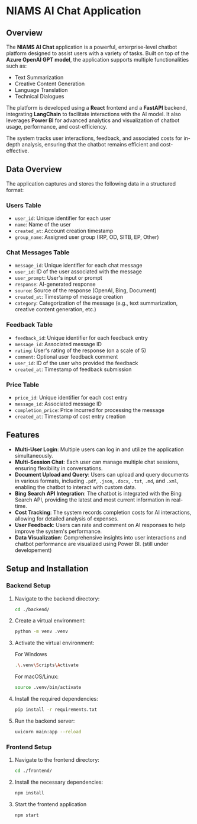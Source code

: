 # NIAMS AI Chat Application

## Overview

The **NIAMS AI Chat** application is a powerful, enterprise-level chatbot platform designed to assist users with a variety of tasks. Built on top of the **Azure OpenAI GPT model**, the application supports multiple functionalities such as:

- Text Summarization
- Creative Content Generation
- Language Translation
- Technical Dialogues

The platform is developed using a **React** frontend and a **FastAPI** backend, integrating **LangChain** to facilitate interactions with the AI model. It also leverages **Power BI** for advanced analytics and visualization of chatbot usage, performance, and cost-efficiency.

The system tracks user interactions, feedback, and associated costs for in-depth analysis, ensuring that the chatbot remains efficient and cost-effective.

## Data Overview

The application captures and stores the following data in a structured format:

### Users Table
- `user_id`: Unique identifier for each user
- `name`: Name of the user
- `created_at`: Account creation timestamp
- `group_name`: Assigned user group (IRP, OD, SITB, EP, Other)

### Chat Messages Table
- `message_id`: Unique identifier for each chat message
- `user_id`: ID of the user associated with the message
- `user_prompt`: User's input or prompt
- `response`: AI-generated response
- `source`: Source of the response (OpenAI, Bing, Document)
- `created_at`: Timestamp of message creation
- `category`: Categorization of the message (e.g., text summarization, creative content generation, etc.)

### Feedback Table
- `feedback_id`: Unique identifier for each feedback entry
- `message_id`: Associated message ID
- `rating`: User's rating of the response (on a scale of 5)
- `comment`: Optional user feedback comment
- `user_id`: ID of the user who provided the feedback
- `created_at`: Timestamp of feedback submission

### Price Table
- `price_id`: Unique identifier for each cost entry
- `message_id`: Associated message ID
- `completion_price`: Price incurred for processing the message
- `created_at`: Timestamp of cost entry creation

## Features

- **Multi-User Login**: Multiple users can log in and utilize the application simultaneously.
- **Multi-Session Chat**: Each user can manage multiple chat sessions, ensuring flexibility in conversations.
- **Document Upload and Query**: Users can upload and query documents in various formats, including `.pdf`, `.json`, `.docx`, `.txt`, `.md`, and `.xml`, enabling the chatbot to interact with custom data.
- **Bing Search API Integration**: The chatbot is integrated with the Bing Search API, providing the latest and most current information in real-time.
- **Cost Tracking**: The system records completion costs for AI interactions, allowing for detailed analysis of expenses.
- **User Feedback**: Users can rate and comment on AI responses to help improve the system's performance.
- **Data Visualization**: Comprehensive insights into user interactions and chatbot performance are visualized using Power BI. (still under developement)


## Setup and Installation

### Backend Setup

1. Navigate to the backend directory:
   ```bash
   cd ./backend/
   
2. Create a virtual environment:
   ```bash
   python -m venv .venv
   
3. Activate the virtual environment:
    
   For Windows 
   ```bash
   .\.venv\Scripts\Activate
   ```
   
   For macOS/Linux: 
   
   ```bash
   source .venv/bin/activate
   
4. Install the required dependencies:
    ```bash
    pip install -r requirements.txt

5. Run the backend server:
    ```bash
    uvicorn main:app --reload

### Frontend Setup

1. Navigate to the frontend directory:
    
   ```bash
   cd ./frontend/
2. Install the necessary dependencies:
    
    ```bash
    npm install

3. Start the frontend application

    ```bash
    npm start

